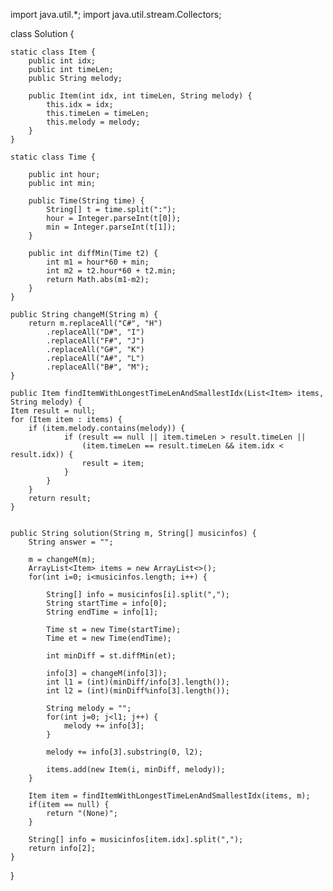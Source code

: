import java.util.*;
import java.util.stream.Collectors;

class Solution {
    
    static class Item {
        public int idx;
        public int timeLen;
        public String melody;      
        
        public Item(int idx, int timeLen, String melody) {
            this.idx = idx;
            this.timeLen = timeLen;
            this.melody = melody;
        }
    }
    
    static class Time {
        
        public int hour;
        public int min;
        
        public Time(String time) {
            String[] t = time.split(":");
            hour = Integer.parseInt(t[0]);
            min = Integer.parseInt(t[1]);
        }
        
        public int diffMin(Time t2) {
            int m1 = hour*60 + min;
            int m2 = t2.hour*60 + t2.min;
            return Math.abs(m1-m2);
        }
    }
    
    public String changeM(String m) {
        return m.replaceAll("C#", "H")
            .replaceAll("D#", "I")
            .replaceAll("F#", "J")
            .replaceAll("G#", "K")
            .replaceAll("A#", "L")
            .replaceAll("B#", "M");
    }
    
    public Item findItemWithLongestTimeLenAndSmallestIdx(List<Item> items, String melody) {
    Item result = null;
    for (Item item : items) {
        if (item.melody.contains(melody)) {
                if (result == null || item.timeLen > result.timeLen || 
                    (item.timeLen == result.timeLen && item.idx < result.idx)) {
                    result = item;
                }
            }
        }
        return result;
    }

    
    public String solution(String m, String[] musicinfos) {
        String answer = "";
        
        m = changeM(m);
        ArrayList<Item> items = new ArrayList<>();
        for(int i=0; i<musicinfos.length; i++) {
            
            String[] info = musicinfos[i].split(",");
            String startTime = info[0];
            String endTime = info[1];
            
            Time st = new Time(startTime);
            Time et = new Time(endTime);
            
            int minDiff = st.diffMin(et);
            
            info[3] = changeM(info[3]);
            int l1 = (int)(minDiff/info[3].length());
            int l2 = (int)(minDiff%info[3].length());
            
            String melody = "";
            for(int j=0; j<l1; j++) {
                melody += info[3];
            }
            
            melody += info[3].substring(0, l2);
            
            items.add(new Item(i, minDiff, melody));
        }
        
        Item item = findItemWithLongestTimeLenAndSmallestIdx(items, m);
        if(item == null) {
            return "(None)";
        }
        
        String[] info = musicinfos[item.idx].split(",");
        return info[2];
    }
}